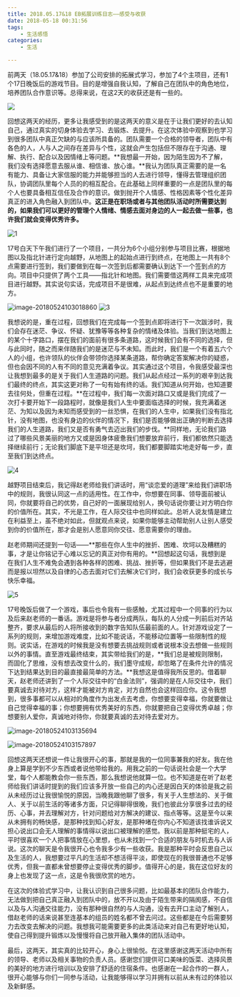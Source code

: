 ```yaml
---
title: 2018.05.17&18 EB拓展训练日志——感受与收获
date: 2018-05-18 00:31:56
tags: 
	- 生活感悟
categories:
	- 生活

---
```


前两天（18.05.17&18）参加了公司安排的拓展式学习，参加了4个主项目，还有1个17日晚饭后的游戏节目。目的是增强自我认知，了解自己在团队中的角色地位，培养团队合作意识等。总得来说，在这2天的收获还是有一些的。

![](/images/2018-05-29-173700.jpg)



<!-- more -->



回想这两天的经历，更多让我感受到的是这两天的意义是在于让我们更好的去认知自己，通过真实的切身体验去学习、去锻炼、去提升。在这次体验中观察到也学习到很多团队中真正欠缺的与应该所具备的。团队需要一个合格的领导者，团队中有各色的人，人与人之间存在差异与个性，这就会产生包括但不限存在于沟通、理解、执行、配合以及因情绪上等问题。**我想最一开始，因为陌生因为不了解，我们没有选择愿意去服从谁、相信谁、放心谁。**我认为团队真正需要的是一名有能力、具备让大家信服的能力并能够担当的人去进行领导，懂得去管理组织团队，协调团队里每个人员的的相互配合。在此基础上同样重要的一点是团队里的每个人也要具备相互信任及合作的意识。做到抛开个人情感、性格因素等个性化差异真正的进入角色融入到团队中。**这正是在职场或者与其他团队活动时所需要达到的，如果我们可以更好的管理个人情绪、情感去面对身边的人一起去做一些事，也许我们就会变得优秀许多。**

![1](/images/2018-09-12-051430.jpg)

17号白天下午我们进行了一个项目，一共分为6个小组分别参与项目比赛，根据地图以及指北针进行定向越野，从地图上的起始点进行到终点，在地图上一共有8个点需要进行签到，我们要做到在每一次签到后都需要确认到达下一个签到点的方向。项目中只提供了两个工具——指北针和地图。我们需要借这两样工具来完成项目进行越野。其实说句实话，完成项目不是很难，从起点到达终点也不是重要的地方。



![image-20180524103018860](/images/2018-05-29-173727.png)
![3](/images/2018-09-12-051531.png)

我想说的是，重在过程，回想我们在完成每一个签到点即将进行下一次跋涉时，我们会存在迷茫、争议、怀疑、犹豫等等各种复杂的情绪及体验。当我们到达地图上的某个十字路口，摆在我们的面前有很多条道路，这时候我们会有不同的选择，但与此同时，随之而来伴随我们的是迷茫与不未知。而此时，我们是一个有着五六个人的小组，也许领队的伙伴会带领你选择某条道路，帮你确定答案解决你的疑惑，但也会因不同的人有不同的意见充满着争议。其实通过这个项目，令我感受最深也让我想到最多的是关于我们人生道路的问题。我们从起点经过一系列的艰辛到达我们最终的终点，其实这更对称了一句有始有终的话。我们知道从何开始，也知道要去往何处，但重在过程。**在过程中，我们每一次面对路口又或是我们完成了一次打卡要开始下一段路程时，就像是我们人生中要面临选择的时候，我充满着迷茫、为知以及因为未知而感受到的一丝恐惧，在我们的人生中，如果我们没有指北针，没有地图，也没有身边的伙伴的情况下，我们是否能够做出正确的判断去选择我们的人生道路，我们又是否有勇气去迈出我们的步伐。**同样地，无论我们路过了哪些风景美丽的地方又或是因身体疲惫我们想要放弃前行，我们都依然只能选择继续前行；无论我们脚底下是平坦还是坎坷，我们都要脚踏实地走好每一步，直至我们到达终点。

![4](/images/2018-09-12-051606.jpg)



越野项目结束后，我记得赵老师给我们讲话时，用“谈恋爱的道理”来给我们讲职场中的规则，我很认同这一点的适用性。在工作中，你想要在同事、领导面前被认同，你就要将自己的优势，自己好的一面展现给别人，换句话说你要让对方明白你的价值所在。其实，不光是工作，在人际交往中也同样如此。总听人说友情是建立在利益至上，虽不绝对如此，但就观点来说，如果你能够主动帮助别人让别人感受到你的价值所在，那才会是别人愿意同你交往、愿意需要你的理由。

赵老师期间还提到一句话——**那些在你人生中的挫折、困难、坎坷以及糟糕的事，才是让你铭记于心难以忘记的真正对你有用的。**回想起这句话，我想到是在我们人生不难免会遇到各种各样的困难、挑战、挫折等，但如果我们不是去逃避而是报以坦然以及自律的心态去面对它们去解决它们时，我们会收获更多的成长与快乐幸福。

![5](/images/2018-09-12-051626.png)

17号晚饭后做了一个游戏，事后也令我有一些感触，尤其过程中一个同事的行为以及后来赵老师的一番话。游戏是将参与者分成两队，每队的人分成一列前后对齐站整齐，要求从最后的人将所接收到的数字告知队伍最前面的人。针对游戏设定了一系列的规则，来增加游戏难度，比如不能说话，不能移动位置等一些限制性的规则。说实话，在游戏的时候我是没有想要去挑战规则或者说根本没去想做一些规则以外的事情。直至游戏最终结束，其实带给我们的是，**我们总是被规则限制，而固化了思维，没有想去改变什么的，我们墨守成规，却忽略了在条件允许的情况下达到结果达到目的最直接最简单的方法。**我想这是值得我所反思的。借着聊天，赵老师还讲到了一个人际交往中的“白金法则”，强调的是在人际交往中，我们要真诚去对待对方，这样才能被对方肯定，对方自然也会这样回应你。这令我想到，很多事都可以从相对的角度作为出发点去考虑，你想要变得幸福，你就要做让自己觉得幸福的事；你想要拥有优秀美好的东西，你就要把自己变得优秀卓越；你想要别人爱你，真诚地对待你，你就要真诚的去对待去爱对方。

![image-20180524103135694](/images/2018-09-12-051733.png)



![image-20180524103157897](/images/2018-09-12-051746.png)

回想这两天还想说一件让我很开心的事，那就是我的一位同事兼我的好友。我在他身上算是学到不少东西或者说他带给我的。用我之前的一句话说社会是一个大学堂，每个人都能教会你一些东西，那么我想说他就算一位。也不知道是在听了赵老师给我们讲话时提到的我们应该多开放一些自己的内心还是因白天的体验是我之前从未经历过让我很愉悦的原因，当晚我跟他聊了很多，有关于人生想法的、关于做人、关于以前生活的等诸多方面，只记得聊得很晚，我们也彼此分享很多过去的经历、心事，并去理解对方，针对问题给对方解决的建议、指点等等。这是至今以来从未拥有的畅快感，是那种找到知心好友，是那种堵在你内心不知道该找谁诉说又担心说出口会无人理解的事情得以说出口被理解的感觉。我以前是那种挺宅的人，平时很喜欢一个人把事情放在心里想，也从未找到一个合适的朋友与时机去与人诉说。这次的聊天是令我很开心也令我多少有一些收获。我是那种平时会反思自己以及生活的人，我想要过平凡的生活却不想活得平淡，即使现在的我很普通也不足够优秀，但我一直都未曾想要停止变得优秀的脚步。值得开心的是，我在这位好友的身上也发现了这一点，这是令我很欣赏的地方。

在这次的体验式学习中，让我认识到自己很多问题，比如最基本的团队合作能力，无法做到把自己真正融入到团队中的，放不开以及由于陌生带来的隔阂感，不自信以及与人沟通交往能力，没有那种很自然的与人沟通，没有去开口主动了解别人，借赵老师的话来说甚至连基本的组员的姓名都不曾去问过。这些都是在今后需要努力去改变去解决的问题。我想我可能需要更多的此类活动来对自己有更好地认知，使自己得到提升锻炼以及慢慢将自己放开融入集体的团队活动中。 

最后，这两天，其实真的比较开心，身心上很愉悦。在这里感谢这两天活动中所有的领导、老师以及相关事物的负责人员。感谢您们提供可口美味的饭菜、选择风景的美好的地方进行培训以及安排了舒适的住宿条件。也感谢在一起合作的一群人，很开心能够与你们一同参与活动，让我能够得以学习并拥有以前从未有过的体验以及新鲜感。

 

 

 

